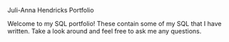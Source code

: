 Juli-Anna Hendricks Portfolio

Welcome to my SQL portfolio! These contain some of my SQL that I have written. Take a look around and feel free to ask me any questions. 
